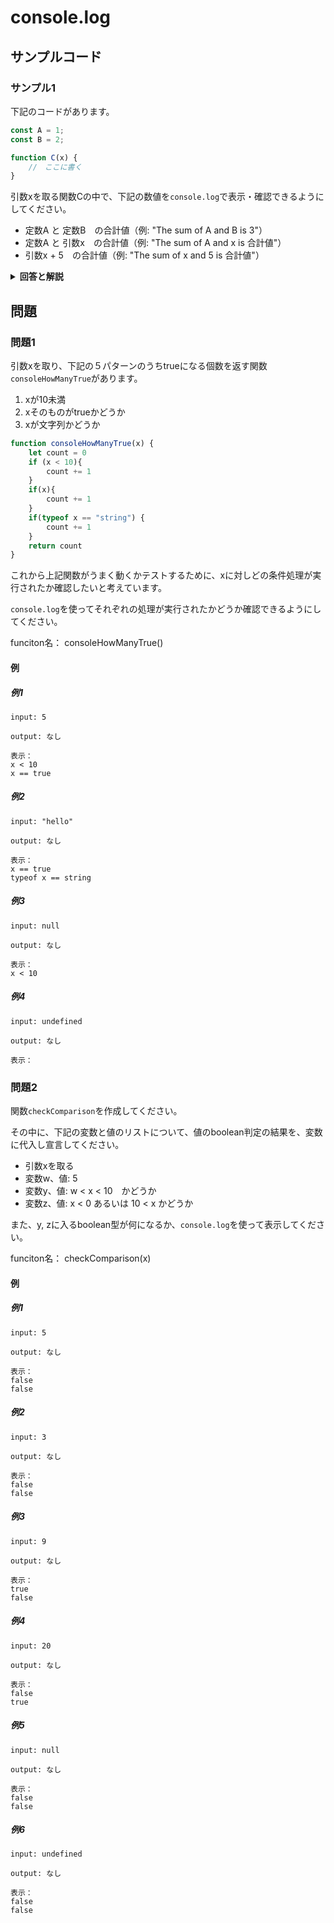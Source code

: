 
# console.log

## サンプルコード

### サンプル1

下記のコードがあります。

```javascript
const A = 1;
const B = 2;

function C(x) {
    //　ここに書く
}
```

引数xを取る関数Cの中で、下記の数値を``console.log``で表示・確認できるようにしてください。

* 定数A と 定数B　の合計値（例: "The sum of A and B is 3"）
* 定数A と 引数x　の合計値（例: "The sum of A and x is 合計値"）
* 引数x + 5　の合計値（例: "The sum of x and 5 is 合計値"）

<details><summary><b>回答と解説</b></summary>

#### 回答

```javascript
const A = 1;
const B = 2;

function C(x) {
    console.log("The sum of A and B is " + (A + B))
    console.log("The sum of A and x is " + (A + x))
    console.log("The sum of x and 5 is " + (x + 5))
}
```

#### 解説

JavaScriptでは、``console.log``を使って、変数や定数などの値や、任意のメッセージをコンソール画面に表示できます。

</details>

## 問題

### 問題1

引数xを取り、下記の５パターンのうちtrueになる個数を返す関数``consoleHowManyTrue``があります。

1. xが10未満
3. xそのものがtrueかどうか
4. xが文字列かどうか

```javascript
function consoleHowManyTrue(x) {
    let count = 0
    if (x < 10){
        count += 1
    }
    if(x){
        count += 1
    }
    if(typeof x == "string") {
        count += 1
    }
    return count
}
```

これから上記関数がうまく動くかテストするために、xに対しどの条件処理が実行されたか確認したいと考えています。

``console.log``を使ってそれぞれの処理が実行されたかどうか確認できるようにしてください。

funciton名： consoleHowManyTrue()

#### 例

##### 例1

```
input: 5

output: なし

表示：
x < 10
x == true
```


##### 例2

```
input: "hello"

output: なし

表示：
x == true
typeof x == string
```

##### 例3

```
input: null

output: なし

表示：
x < 10
```

##### 例4

```
input: undefined

output: なし

表示：

```


### 問題2

関数``checkComparison``を作成してください。

その中に、下記の変数と値のリストについて、値のboolean判定の結果を、変数に代入し宣言してください。

* 引数xを取る
* 変数w、値: 5
* 変数y、値: w < x < 10　かどうか
* 変数z、値: x < 0 あるいは 10 < x かどうか

また、y, zに入るboolean型が何になるか、``console.log``を使って表示してください。

funciton名： checkComparison(x)

#### 例

##### 例1

```
input: 5

output: なし

表示：
false
false
```


##### 例2

```
input: 3

output: なし

表示：
false
false
```

##### 例3

```
input: 9

output: なし

表示：
true
false
```

##### 例4

```
input: 20

output: なし

表示：
false
true
```


##### 例5

```
input: null

output: なし

表示：
false
false
```


##### 例6

```
input: undefined

output: なし

表示：
false
false
```

